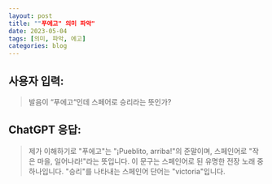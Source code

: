 ```yaml
---
layout: post
title: ""푸에고" 의미 파악"
date: 2023-05-04
tags: [의미, 파악, 에고]
categories: blog
---
```


## 사용자 입력:
> 발음이 “푸에고“인데 스페어로 승리라는 뜻인가?

## ChatGPT 응답:
> 제가 이해하기로 "푸에고"는 "¡Pueblito, arriba!"의 준말이며, 스페인어로 "작은 마을, 일어나라!"라는 뜻입니다. 이 문구는 스페인어로 된 유명한 전장 노래 중 하나입니다. "승리"를 나타내는 스페인어 단어는 "victoria"입니다.

